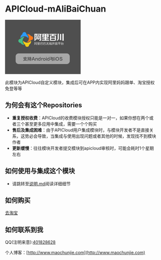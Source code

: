 # APICloud-mAliBaiChuan

![](./Image/796d1b23dd8296b3bb36fbb3a7efedbf.png)

此模块为APICloud自定义模块，集成后可在APP内实现阿里妈妈跟单、淘宝授权免登等等

## 为何会有这个Repositories

* **重复授权收费**：APICloud的收费模块授权只能是一对一，如果你想在两个或者三个甚至更多应用中集成，需要一个个购买
* **售后及集成困难**：由于APICloud用户集成模块时，与模块开发者不是直接关系，这势必会导致，当集成与使用出现问题或者其他的时候，发现找不到模块作者
* **更新缓慢**：往往模块开发者提交模块到apicloud审核时，可能会耗时1个星期左右

## 如何使用与集成这个模块

* 请跳转至[说明.md](./说明.md)阅读详细细节

## 如何购买

[去淘宝](https://item.taobao.com/item.htm?id=557757546945)

## 如何联系到我

QQ(注明来意):[401828628](http://wpa.qq.com/msgrd?v=3&uin=906157429&site=qq&menu=yes)

个人博客：[http://www.maochunjie.com](http://www.maochunjie.com)

